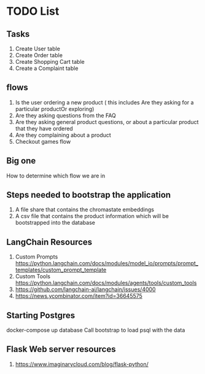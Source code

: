 # TODO List

## Tasks

1. Create User table
2. Create Order table
3. Create Shopping Cart table
4. Create a Complaint table

## flows

1. Is the user ordering a new product ( this includes Are they asking for a particular productOr exploring)
2. Are they asking questions from the FAQ
3. Are they asking general product questions, or about a particular product that they have ordered
4. Are they complaining about a product
5. Checkout games flow

## Big one

How to determine which flow we are in

## Steps needed to bootstrap the application

1. A file share that contains the chromastate embeddings
2. A csv file that contains the product information which will be bootstrapped into the database

## LangChain Resources
1. Custom Prompts <https://python.langchain.com/docs/modules/model_io/prompts/prompt_templates/custom_prompt_template>
2. Custom Tools https://python.langchain.com/docs/modules/agents/tools/custom_tools
3. https://github.com/langchain-ai/langchain/issues/4000 
4. https://news.ycombinator.com/item?id=36645575 

## Starting Postgres
docker-compose up database
Call bootstrap to load psql with the data

## Flask Web server resources
1. https://www.imaginarycloud.com/blog/flask-python/